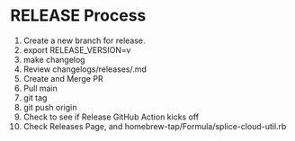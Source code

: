 # RELEASE Process

1. Create a new branch for release.
2. export RELEASE_VERSION=v<newSemVer>
3. make changelog
4. Review changelogs/releases/<newSemVer>.md
5. Create and Merge PR
6. Pull main
7. git tag <newSemVer>
8. git push origin <newSemVer>
9. Check to see if Release GitHub Action kicks off
10.  Check Releases Page, and homebrew-tap/Formula/splice-cloud-util.rb
